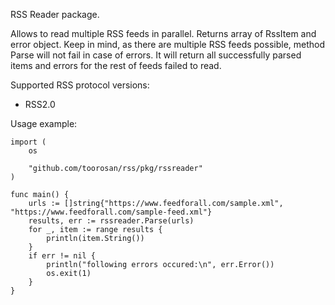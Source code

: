 RSS Reader package.

Allows to read multiple RSS feeds in parallel. Returns array of RssItem and error object.
Keep in mind, as there are multiple RSS feeds possible, method Parse will not fail in case of errors.
It will return all successfully parsed items and errors for the rest of feeds failed to read.

Supported RSS protocol versions:
- RSS2.0

Usage example:
```
import (
    os

	"github.com/toorosan/rss/pkg/rssreader"
)

func main() {
	urls := []string{"https://www.feedforall.com/sample.xml", "https://www.feedforall.com/sample-feed.xml"}
	results, err := rssreader.Parse(urls)
	for _, item := range results {
		println(item.String())
	}
	if err != nil {
		println("following errors occured:\n", err.Error())
        os.exit(1)
	}
}
```
